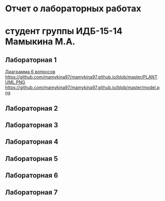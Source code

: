 # Отчет о лабораторных работах
# студент группы ИДБ-15-14 Мамыкина М.А.

## Лабораторная 1
[Диаграмма 6 вопросов](https://github.com/mamykina97/mamykina97.github.io/blob/master/6%20%D0%B2%D0%BE%D0%BF%D1%80%D0%BE%D1%81%D0%BE%D0%B2.PNG)
https://github.com/mamykina97/mamykina97.github.io/blob/master/PLANTUML.PNG
https://github.com/mamykina97/mamykina97.github.io/blob/master/model.png
## Лабораторная 2

## Лабораторная 3

## Лабораторная 4

## Лабораторная 5

## Лабораторная 6

## Лабораторная 7
